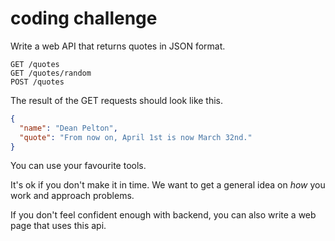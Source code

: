 # coding challenge

Write a web API that returns quotes in JSON format.
```
GET /quotes
GET /quotes/random
POST /quotes
```
The result of the GET requests should look like this.
```json
{
  "name": "Dean Pelton",
  "quote": "From now on, April 1st is now March 32nd."
}
```

You can use your favourite tools.

It's ok if you don't make it in time. We want to get a general idea on _how_ you work and approach problems.

If you don't feel confident enough with backend, you can also write a web page that uses this api.

